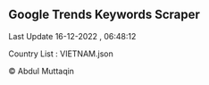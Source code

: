 

## Google Trends Keywords Scraper 
 
Last Update 16-12-2022 , 06:48:12

Country List :
VIETNAM.json



© Abdul Muttaqin 
